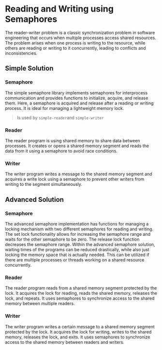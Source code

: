 # Reading and Writing using Semaphores

The reader-writer problem is a classic synchronization problem in software engineering that occurs when multiple processes access shared resources. The problem arises when one process is writing to the resource, while others are reading or writing to it concurrently, leading to conflicts and inconsistencies.

## Simple Solution

### Semaphore

The simple semaphore library implements semaphores for interprocess communication and provides functions to initialize, acquire, and release them. Here, a semaphore is acquired and release after a reading or writing process. It is ideal for managing a lightweight memory lock.

> Is used by `simple-reader`and `simple-writer`

### Reader

The reader program is using shared memory to share data between processes. It creates or opens a shared memory segment and reads the data from it using a semaphore to avoid race conditions.

### Writer

The writer program writes a message to the shared memory segment and acquires a write lock using a semaphore to prevent other writers from writing to the segment simultaneously.

## Advanced Solution

### Semaphore

The advanced semaphore implementation has functions for managing a locking mechanism with two different semaphores for reading and writing. The set lock functionality allows for increasing the semaphore range and waits for the other semaphore to be zero. The release lock function decreases the semaphore range.
Within the advanced semaphore solution, waiting times of the programs can be reduced drastically, while also just locking the memory space that is actually needed. This can be utilized if there are multiple processes or threads working on a shared resource concurrently.

### Reader

The reader program reads from a shared memory segment protected by the lock. It acquires the lock for reading, reads the shared memory, releases the lock, and repeats. It uses semaphores to synchronize access to the shared memory between multiple readers.

### Writer

The writer program writes a certain message to a shared memory segment protected by the lock. It acquires the lock for writing, writes to the shared memory, releases the lock, and exits. It uses semaphores to synchronize access to the shared memory between readers and writers.
